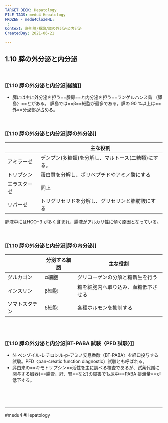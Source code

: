 ```yaml
---
TARGET DECK: Hepatology
FILE TAGS: medu4 Hepatology
FROZEN - medu4ClozeHL:
 : 
Context: 肝胆膵/概論/膵の外分泌と内分泌
CreatedDay: 2021-06-21

---
```


## 1.10 膵の外分泌と内分泌

<br>


### [[1.10 膵の外分泌と内分泌|総論]]
* 膵には主に外分泌を担う==腺房==と内分泌を担う==ランゲルハンス島 〈膵島〉==とがある。 膵島では==β==細胞が最多である。膵の 90 %以上は==外==分泌部が占める。
<!--ID: 1624766942277-->


<br>

### [[1.10 膵の外分泌と内分泌|膵の外分泌]]
| |主な役割|
|---|---|
|アミラーゼ|デンプン(多糖類)を分解し、マルトース(二糖類)にする。|
|トリプシン|蛋白質を分解し、ポリペプチドやアミノ酸にする|
|エラスターゼ|同上|
|リパーゼ|トリグリセリドを分解し、グリセリンと脂肪酸にする|
膵液中にはHCO−3 が多く含まれ、腸液がアルカリ性に傾く原因となっている。

<br>

### [[1.10 膵の外分泌と内分泌|膵の内分泌]]
| |分泌する細胞|主な役割|
|---|---|---|
|グルカゴン|α細胞|グリコーゲンの分解と糖新生を行う|
|インスリン|β細胞|糖を細胞内へ取り込み、血糖低下させる|
|ソマトスタチン|δ細胞|各種ホルモンを抑制する|

<br>



<br>

### [[1.10 膵の外分泌と内分泌|BT-PABA 試験〈PFD 試験〉]]
* N-ベンゾイル-L-チロシル-p-アミノ安息香酸〈BT-PABA〉を経口投与する試験。PFD〈pan-creatic function diagnostic〉試験とも呼ばれる。
* 膵由来の==キモトリプシン==活性を主に調べる検査であるが、試薬代謝に関与する臓器(==腸管、肝、腎==など)の障害でも尿中==PABA 排泄量==が低下する。
 
<!--ID: 1624766942282-->



<br><br><br>

---
#medu4 #Hepatology  
